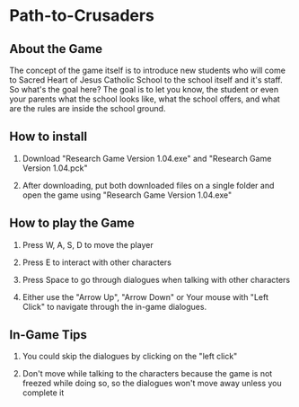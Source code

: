 # Path-to-Crusaders
## About the Game
The concept of the game itself is to introduce new students who will come to Sacred Heart of Jesus Catholic School to the school itself and it's staff. 
So what's the goal here? The goal is to let you know, the student or even your parents what the school looks like, what the school offers, and what are the rules are inside the school ground.
## How to install
1. Download "Research Game Version 1.04.exe" and "Research Game Version 1.04.pck"

2. After downloading, put both downloaded files on a single folder and open the game using "Research Game Version 1.04.exe"


## How to play the Game
1. Press W, A, S, D to move the player

2. Press E to interact with other characters

3. Press Space to go through dialogues when talking with other characters

4. Either use the "Arrow Up", "Arrow Down" or Your mouse with "Left Click" to navigate through the in-game dialogues.

## In-Game Tips

1. You could skip the dialogues by clicking on the "left click"

2. Don't move while talking to the characters because the game is not freezed while doing so, so the dialogues won't move away unless you complete it




